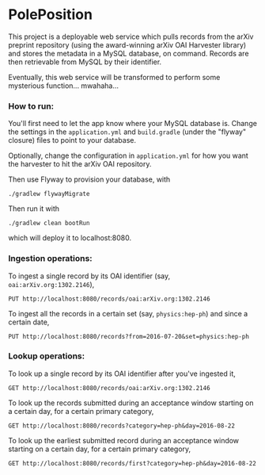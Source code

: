 PolePosition
============

This project is a deployable web service which pulls records from the arXiv preprint repository (using the 
award-winning arXiv OAI Harvester library) and stores the metadata in a MySQL database, on command.  Records are then
retrievable from MySQL by their identifier.

Eventually, this web service will be transformed to perform some mysterious function... mwahaha...

### How to run:

You'll first need to let the app know where your MySQL database is.  Change the settings in the `application.yml` and
`build.gradle` (under the "flyway" closure) files to point to your database.

Optionally, change the configuration in `application.yml` for how you want the harvester to hit the arXiv OAI 
repository.

Then use Flyway to provision your database, with

    ./gradlew flywayMigrate

Then run it with

    ./gradlew clean bootRun
    
which will deploy it to localhost:8080.

### Ingestion operations:

To ingest a single record by its OAI identifier (say, `oai:arXiv.org:1302.2146`),

    PUT http://localhost:8080/records/oai:arXiv.org:1302.2146
    
To ingest all the records in a certain set (say, `physics:hep-ph`) and since a certain date,

    PUT http://localhost:8080/records?from=2016-07-20&set=physics:hep-ph
    
### Lookup operations:

To look up a single record by its OAI identifier after you've ingested it,

    GET http://localhost:8080/records/oai:arXiv.org:1302.2146

To look up the records submitted during an acceptance window starting on a certain day, for a certain primary category, 
    
    GET http://localhost:8080/records?category=hep-ph&day=2016-08-22
    
To look up the earliest submitted record during an acceptance window starting on a certain day, for a certain primary
category,

    GET http://localhost:8080/records/first?category=hep-ph&day=2016-08-22
    
